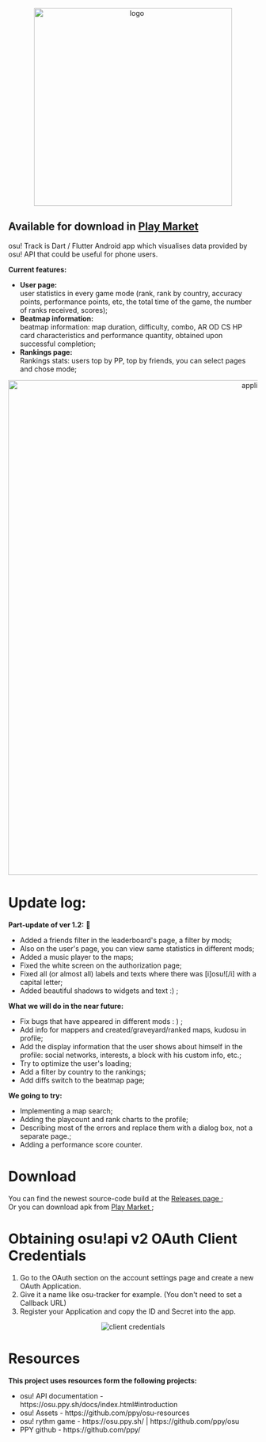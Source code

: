 <p align="center">
  <img src="https://i.imgur.com/kwUChmG.png" alt="logo" width="400" />
</p>

## Available for download in [Play Market ](https://play.google.com/store/apps/details?id=com.osutrack.osu_tracker&hl=ru&gl=US)

<p align="left">
osu! Track is Dart / Flutter Android app which visualises data provided by osu! API
that could be useful for phone users.


<b> Current features:</b></br>
<ul>
<li><b>User page: </b></br>
user statistics in every game mode (rank, rank by country,
accuracy points, performance points, etc, the total time of the game, the number of ranks received, scores);
<li><b>Beatmap information: </b></br>
beatmap information: map duration, difficulty, combo, AR OD CS HP card characteristics and performance quantity, obtained upon successful completion;
<li><b>Rankings page: </b></br>
Rankings stats: users top by PP, top by friends, you can select pages and chose mode;
</ul>
</p>      

<p align="center">
  <img src="https://i.imgur.com/igLVQAL.png" alt="application" width="1000" />
</p>

# Update log:
<p>
<b>Part-update of ver 1.2:</b> 🧚
<ul>
<li>Added a friends filter in the leaderboard's page, a filter by mods;
<li>Also on the user's page, you can view same statistics in different mods;
<li>Added a music player to the maps;
<li>Fixed the white screen on the authorization page;
<li>Fixed all (or almost all) labels and texts where there was [i]osu![/i] with a capital letter;
<li>Added beautiful shadows to widgets and text :) ;
</ul>
<b>What we will do in the near future:</b>
<ul>
<li>Fix bugs that have appeared in different mods : ) ;
<li>Add info for mappers and created/graveyard/ranked maps, kudosu in profile;
<li>Add the display information that the user shows about himself in the profile: social networks, interests, a block with his custom info, etc.;
<li>Try to optimize the user's loading;
<li>Add a filter by country to the rankings;
<li>Add diffs switch to the beatmap page;
</ul>
<b>We going to try:</b>
<ul>
<li>Implementing a map search;
<li>Adding the playcount and rank charts to the profile;
<li>Describing most of the errors and replace them with a dialog box, not a separate page.;
<li>Adding a performance score counter.
</ul>
</p>

# Download
You can find the newest source-code build at the [Releases page ](https://github.com/Wratheus/osu-Track/releases/latest); </br>
Or you can download apk from [Play Market ](https://play.google.com/store/apps/details?id=com.osutrack.osu_tracker&hl=ru&gl=US); </br>
# Obtaining osu!api v2 OAuth Client Credentials
<ol>
<li>Go to the OAuth section on the account settings page and create a new OAuth Application.</li>
<li>Give it a name like osu-tracker for example. (You don't need to set a Callback URL)</li>
<li>Register your Application and copy the ID and Secret into the app.</li>
</ol>
<p align="center">
<img src="https://i.imgur.com/uQ7oFOm.png" alt="client credentials">
</p>


# Resources
<b>This project uses resources form the following projects:</b>
<ul>
<li>osu! API documentation - https://osu.ppy.sh/docs/index.html#introduction</li>
<li>osu! Assets - https://github.com/ppy/osu-resources</li>
<li>osu! rythm game - https://osu.ppy.sh/ | https://github.com/ppy/osu </li>
<li>PPY github - https://github.com/ppy/</li>
</ul>
